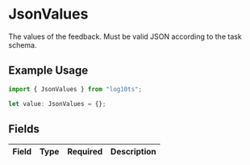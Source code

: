 # JsonValues

The values of the feedback. Must be valid JSON according to the task schema.

## Example Usage

```typescript
import { JsonValues } from "log10ts";

let value: JsonValues = {};
```

## Fields

| Field       | Type        | Required    | Description |
| ----------- | ----------- | ----------- | ----------- |